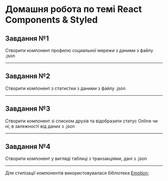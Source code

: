 # Домашня робота по темі React Components & Styled 

## Завдання №1
Створити компонент профилю социальної мережи з даними з файлу .json
***

## Завдання №2
Створити компонент з статистки з даними з файлу  .json
***

## Завдання №3
Створити компонент зі списком друзів та відобразити статус Online чи ні, в залежності від даних з .json

***
## Завдання №4
Створити компонент у вигляді таблиці з транзакціями, дані з .json
***

Для стилізації компонентів використовувалася бібліотека [Emotion](https://emotion.sh/docs/introduction);